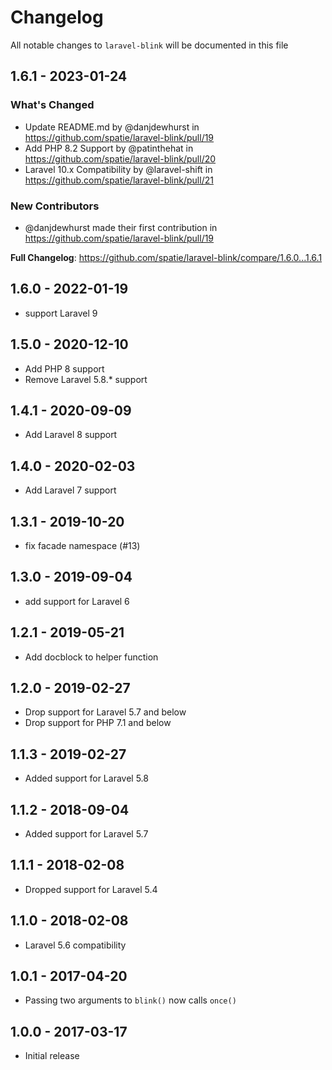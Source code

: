 # Changelog

All notable changes to `laravel-blink` will be documented in this file

## 1.6.1 - 2023-01-24

### What's Changed

- Update README.md by @danjdewhurst in https://github.com/spatie/laravel-blink/pull/19
- Add PHP 8.2 Support by @patinthehat in https://github.com/spatie/laravel-blink/pull/20
- Laravel 10.x Compatibility by @laravel-shift in https://github.com/spatie/laravel-blink/pull/21

### New Contributors

- @danjdewhurst made their first contribution in https://github.com/spatie/laravel-blink/pull/19

**Full Changelog**: https://github.com/spatie/laravel-blink/compare/1.6.0...1.6.1

## 1.6.0 - 2022-01-19

- support Laravel 9

## 1.5.0 - 2020-12-10

- Add PHP 8 support
- Remove Laravel 5.8.* support

## 1.4.1 - 2020-09-09

- Add Laravel 8 support

## 1.4.0 - 2020-02-03

- Add Laravel 7 support

## 1.3.1 - 2019-10-20

- fix facade namespace (#13)

## 1.3.0 - 2019-09-04

- add support for Laravel 6

## 1.2.1 - 2019-05-21

- Add docblock to helper function

## 1.2.0 - 2019-02-27

- Drop support for Laravel 5.7 and below
- Drop support for PHP 7.1 and below

## 1.1.3 - 2019-02-27

- Added support for Laravel 5.8

## 1.1.2 - 2018-09-04

- Added support for Laravel 5.7

## 1.1.1 - 2018-02-08

- Dropped support for Laravel 5.4

## 1.1.0 - 2018-02-08

- Laravel 5.6 compatibility

## 1.0.1 - 2017-04-20

- Passing two arguments to `blink()` now calls `once()`

## 1.0.0 - 2017-03-17

- Initial release

